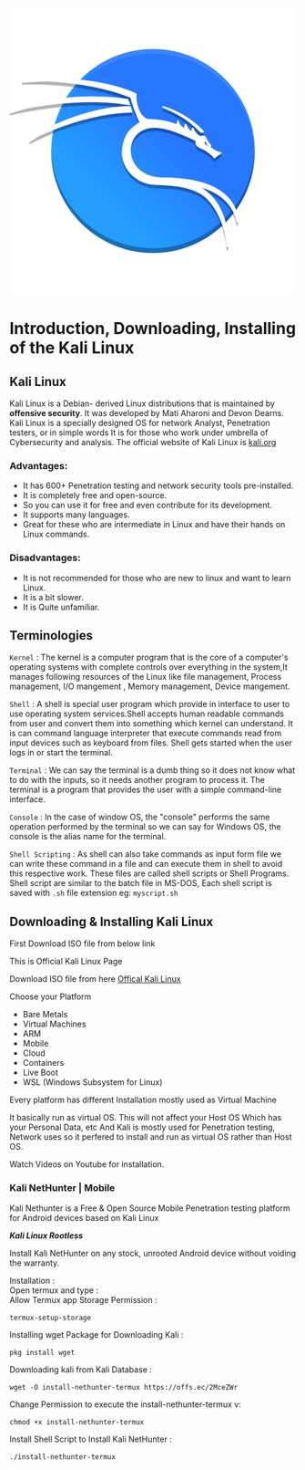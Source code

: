 ![Kali Linux logo](https://github.com/aniketchavan2211/Journey-start-from-here/blob/master/Images/images.png)
# Introduction, Downloading, Installing of the Kali Linux

## Kali Linux 
  Kali Linux is a Debian- derived Linux distributions
  that is maintained by **offensive security**.
  It was developed by Mati Aharoni and Devon Dearns.
  Kali Linux is a specially designed OS for network
  Analyst, Penetration testers, or in simple words
  It is for those who work under umbrella of 
  Cybersecurity and analysis. The official
  website of Kali Linux is [kali.org](kali.org)

### Advantages:
  - It has 600+ Penetration testing and network
    security tools pre-installed.
  - It is completely free and open-source. 
  - So you can use it for free and even contribute
    for its development.
  - It supports many languages.
  - Great for these who are intermediate in Linux
    and have their hands on Linux commands.
 
### Disadvantages:
  - It is not recommended for those who are new 
    to linux and want to learn Linux.
  - It is a bit slower.
  - It is Quite unfamiliar.

## Terminologies
  `Kernel` : The kernel is a computer program
    that is the core of a computer's operating
    systems with complete controls over 
    everything in the system,It manages 
    following resources of the Linux like file
    management, Process management, I/O 
    mangement , Memory management, Device 
    mangement.
  
  `Shell` : A shell is special user program
    which provide in interface to user to use
    operating system services.Shell accepts 
    human readable commands from user and convert
    them into something which kernel can 
    understand. It is can command language
    interpreter that execute commands read 
    from input devices such as keyboard 
    from files. Shell gets started when the 
    user logs in or start the terminal.

   `Terminal` : We can say the terminal is a
     dumb thing so it does not know what to
     do with the inputs, so it needs another
     program to process it. The terminal is 
     a program that provides the user with
     a simple command-line interface.

   `Console` : In the case of window OS, the 
     "console" performs the same operation performed
     by the terminal so we can say for Windows
     OS, the console is the alias name for 
     the terminal.

   `Shell Scripting` : As shell can also take 
     commands as input form file we can write 
     these command in a file and can execute 
     them in shell to avoid this respective work.
     These files are called shell scripts or 
     Shell Programs. Shell script are similar
     to the batch file in MS-DOS, Each shell script
     is saved with `.sh` file extension eg: `myscript.sh`

## Downloading & Installing Kali Linux
  First Download ISO file from below link 
 
  This is Official Kali Linux Page

  Download ISO file from here 
  [ Offical Kali Linux  ](kali.org) 

  Choose your Platform
  - Bare Metals 
  - Virtual Machines
  - ARM
  - Mobile
  - Cloud 
  - Containers
  - Live Boot
  - WSL (Windows Subsystem for Linux)


  Every platform has different Installation 
  mostly used as Virtual Machine 
  
  It basically run as virtual OS.
  This will not affect your Host OS Which has your Personal Data, etc
  And Kali is mostly used for Penetration testing, Network uses
  so it perfered to install and run as virtual OS rather than Host OS.
  
  Watch Videos on Youtube for installation.

### Kali NetHunter | Mobile 

 Kali Nethunter is a Free & Open Source Mobile
 Penetration testing platform for Android devices
 based on Kali Linux

 ***Kali Linux Rootless***
 
 Install Kali NetHunter on any stock, 
 unrooted Android device without voiding the 
 warranty.

 Installation :     
 Open termux and type :      
 Allow Termux app Storage Permission :
 ```
 termux-setup-storage  
 ``` 
 Installing wget Package for Downloading Kali :
 ```
 pkg install wget
 ``` 
 Downloading kali from Kali Database :
 ```
 wget -O install-nethunter-termux https://offs.ec/2MceZWr 
 ```
 Change Permission to execute the install-nethunter-termux v:
 ```
 chmod +x install-nethunter-termux
 ```
 Install Shell Script to Install Kali NetHunter :
 ```
 ./install-nethunter-termux  
 ```




 
